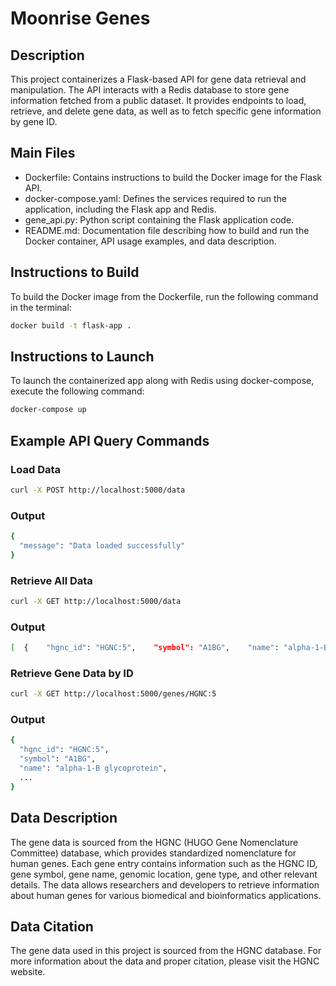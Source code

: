 # Moonrise Genes
## Description
This project containerizes a Flask-based API for gene data retrieval and manipulation. The API interacts with a Redis database to store gene information fetched from a public dataset. It provides endpoints to load, retrieve, and delete gene data, as well as to fetch specific gene information by gene ID.
## Main Files
- Dockerfile: Contains instructions to build the Docker image for the Flask API.
- docker-compose.yaml: Defines the services required to run the application, including the Flask app and Redis.
- gene_api.py: Python script containing the Flask application code.
- README.md: Documentation file describing how to build and run the Docker container, API usage examples, and data description.
## Instructions to Build
To build the Docker image from the Dockerfile, run the following command in the terminal:
```bash
docker build -t flask-app .
```
## Instructions to Launch
To launch the containerized app along with Redis using docker-compose, execute the following command:
```bash
docker-compose up
```
## Example API Query Commands
### Load Data
```bash
curl -X POST http://localhost:5000/data
```
### Output
```bash
{
  "message": "Data loaded successfully"
}
```
### Retrieve All Data
```bash
curl -X GET http://localhost:5000/data
```
### Output
```bash
[  {    "hgnc_id": "HGNC:5",    "symbol": "A1BG",    "name": "alpha-1-B glycoprotein",    ...  },  {    "hgnc_id": "HGNC:37133",    "symbol": "A1BG-AS1",    "name": "A1BG antisense RNA 1",    ...  },  ...]
```
### Retrieve Gene Data by ID
```bash
curl -X GET http://localhost:5000/genes/HGNC:5
```
### Output
```bash
{
  "hgnc_id": "HGNC:5",
  "symbol": "A1BG",
  "name": "alpha-1-B glycoprotein",
  ...
}
```
## Data Description
The gene data is sourced from the HGNC (HUGO Gene Nomenclature Committee) database, which provides standardized nomenclature for human genes. Each gene entry contains information such as the HGNC ID, gene symbol, gene name, genomic location, gene type, and other relevant details. The data allows researchers and developers to retrieve information about human genes for various biomedical and bioinformatics applications.
## Data Citation
The gene data used in this project is sourced from the HGNC database. For more information about the data and proper citation, please visit the HGNC website.



